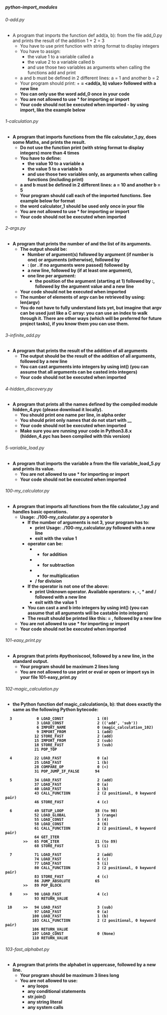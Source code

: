 ##### python-import_modules
###### 0-add.py
- A program that imports the function def add(a, b): from the file add_0.py and prints the result of the addition 1 + 2 = 3
    - You have to use print function with string format to display integers
    - You have to assign:
        - the value 1 to a variable called a
        - the value 2 to a variable called b
        - and use those two variables as arguments when calling the functions add and print
    - a and b must be defined in 2 different lines: a = 1 and another b = 2
    - Your program should print: <a value> + <b value> = <add(a, b) value> followed with a new line
    - You can only use the word add_0 once in your code
    - You are not allowed to use * for importing or __import__
    - Your code should not be executed when imported - by using __import__, like the example below
 
###### 1-calculation.py
- A program that imports functions from the file calculator_1.py, does some Maths, and prints the result.
    - Do not use the function print (with string format to display integers) more than 4 times
    - You have to define:
        - the value 10 to a variable a
        - the value 5 to a variable b
        - and use those two variables only, as arguments when calling functions (including print)
    - a and b must be defined in 2 different lines: a = 10 and another b = 5
    - Your program should call each of the imported functions. See example below for format
    - the word calculator_1 should be used only once in your file
    - You are not allowed to use * for importing or __import__
    - Your code should not be executed when imported

###### 2-args.py
- A program that prints the number of and the list of its arguments.
    - The output should be:
        - Number of argument(s) followed by argument (if number is one) or arguments (otherwise), followed by
        - : (or . if no arguments were passed) followed by
        - a new line, followed by (if at least one argument),
        - one line per argument:
            - the position of the argument (starting at 1) followed by :, followed by the argument value and a new line
    - Your code should not be executed when imported
    - The number of elements of argv can be retrieved by using: len(argv)
    - You do not have to fully understand lists yet, but imagine that argv can be used just like a C array: you can use an index to walk through it. There are other ways (which will be preferred for future project tasks), if you know them you can use them.

###### 3-infinite_add.py
- A program that prints the result of the addition of all arguments
    - The output should be the result of the addition of all arguments, followed by a new line
    - You can cast arguments into integers by using int() (you can assume that all arguments can be casted into integers)
    - Your code should not be executed when imported

###### 4-hidden_discovery.py
- A program that prints all the names defined by the compiled module hidden_4.pyc (please download it locally).
    - You should print one name per line, in alpha order
    - You should print only names that do not start with __
    - Your code should not be executed when imported
    - Make sure you are running your code in Python3.8.x (hidden_4.pyc has been compiled with this version)

###### 5-variable_load.py
- A program that imports the variable a from the file variable_load_5.py and prints its value.
    - You are not allowed to use * for importing or __import__
    - Your code should not be executed when imported

###### 100-my_calculator.py
- A program that imports all functions from the file calculator_1.py and handles basic operations.
    - Usage: ./100-my_calculator.py a operator b
        - If the number of arguments is not 3, your program has to:
            - print Usage: ./100-my_calculator.py <a> <operator> <b> followed with a new line
            - exit with the value 1
        - operator can be:
            - + for addition
            - - for subtraction
            - * for multiplication
            - / for division
        - If the operator is not one of the above:
            - print Unknown operator. Available operators: +, -, * and / followed with a new line
            - exit with the value 1
        - You can cast a and b into integers by using int() (you can assume that all arguments will be castable into integers)
        - The result should be printed like this: <a> <operator> <b> = <result>, followed by a new line
    - You are not allowed to use * for importing or __import__
    - Your code should not be executed when imported

###### 101-easy_print.py
- A program that prints #pythoniscool, followed by a new line, in the standard output.
    - Your program should be maximum 2 lines long
    - You are not allowed to use print or eval or open or import sys in your file 101-easy_print.py

###### 102-magic_calculation.py
- the Python function def magic_calculation(a, b): that does exactly the same as the following Python bytecode:

```
  3           0 LOAD_CONST               1 (0)
              3 LOAD_CONST               2 (('add', 'sub'))
              6 IMPORT_NAME              0 (magic_calculation_102)
              9 IMPORT_FROM              1 (add)
             12 STORE_FAST               2 (add)
             15 IMPORT_FROM              2 (sub)
             18 STORE_FAST               3 (sub)
             21 POP_TOP

  4          22 LOAD_FAST                0 (a)
             25 LOAD_FAST                1 (b)
             28 COMPARE_OP               0 (<)
             31 POP_JUMP_IF_FALSE       94

  5          34 LOAD_FAST                2 (add)
             37 LOAD_FAST                0 (a)
             40 LOAD_FAST                1 (b)
             43 CALL_FUNCTION            2 (2 positional, 0 keyword pair)
             46 STORE_FAST               4 (c)

  6          49 SETUP_LOOP              38 (to 90)
             52 LOAD_GLOBAL              3 (range)
             55 LOAD_CONST               3 (4)
             58 LOAD_CONST               4 (6)
             61 CALL_FUNCTION            2 (2 positional, 0 keyword pair)
             64 GET_ITER
        >>   65 FOR_ITER                21 (to 89)
             68 STORE_FAST               5 (i)

  7          71 LOAD_FAST                2 (add)
             74 LOAD_FAST                4 (c)
             77 LOAD_FAST                5 (i)
             80 CALL_FUNCTION            2 (2 positional, 0 keyword pair)
             83 STORE_FAST               4 (c)
             86 JUMP_ABSOLUTE           65
        >>   89 POP_BLOCK

  8     >>   90 LOAD_FAST                4 (c)
             93 RETURN_VALUE

 10     >>   94 LOAD_FAST                3 (sub)
             97 LOAD_FAST                0 (a)
            100 LOAD_FAST                1 (b)
            103 CALL_FUNCTION            2 (2 positional, 0 keyword pair)
            106 RETURN_VALUE
            107 LOAD_CONST               0 (None)
            110 RETURN_VALUE
```

###### 103-fast_alphabet.py
- A program that prints the alphabet in uppercase, followed by a new line.
    - Your program should be maximum 3 lines long
    - You are not allowed to use:
        - any loops
        - any conditional statements
        - str.join()
        - any string literal
        - any system calls




